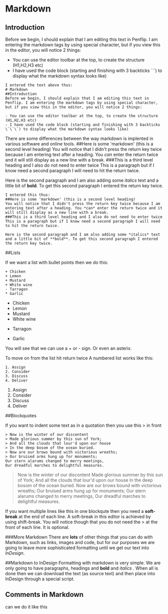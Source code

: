 # Markdown
## Introduction
Before we begin, I should explain that I am editing this text in Penflip. I am entering the markdown tags by using special character, but if you view this in the editor, you will notice 2 things:

- You can use the editor toolbar at the top, to create the structure (H1,H2,H3 etc)
- I have used the code block (starting and finishing with 3 backticks \`\`\`) to display what the markdown syntax looks like)

```
I entered the text above thus:
# Markdown
##Introduction
Before we begin, I should explain that I am editing this text in Penflip. I am entering the markdown tags by using special character, but if you view this in the editor, you will notice 2 things:

- You can use the editor toolbar at the top, to create the structure (H1,H2,H3 etc)
- I have used the code block (starting and finishing with 3 backticks \`\`\`) to display what the markdown syntax looks like)
```
There are some differences between the way markdown is implented in various software and online tools.
##Here is some 'markdown' (this is a second level heading)
You will notice that I didn't press the return key twice because I am entering text after a heading. You *can* enter the return twice and it will still display as a new line with a break.
###This is a third level heading and I also do not need to enter twice
This is a paragraph but if I know need a second paragraph I will need to hit the return twice.

Here is the second paragraph and I am also adding some *italics* text and a little bit of **bold**. To get this second paragraph I entered the return key twice.

```
I entered this thus:
##Here is some 'markdown' (this is a second level heading)
You will notice that I didn't press the return key twice because I am entering text after a heading. You *can* enter the return twice and it will still display as a new line with a break.
###This is a third level heading and I also do not need to enter twice
This is a paragraph but if I know need a second paragraph I will need to hit the return twice.

Here is the second paragraph and I am also adding some *italics* text and a little bit of **bold**. To get this second paragraph I entered the return key twice.
```
##Lists

If we want a list with bullet points then we do this:

```
+ Chicken
+ Lemon
+ Mustard
+ White wine
- Tarragon
* Garlic
```

+ Chicken
+ Lemon
+ Mustard
+ White wine
- Tarragon
* Garlic

You will see that we can use a + or - sign. Or even an asterix.

To move on from the list hit return twice
A numbered list works like this:

```
1. Assign
2. Consider
3. Discuss
4. Deliver

```

1. Assign
2. Consider
3. Discuss
4. Deliver

##Blockquotes

If you want to indent some text as in a quotation then you use this > in front

```
> Now is the winter of our discontent
> Made glorious summer by this sun of York;
> And all the clouds that lour'd upon our house
> In the deep bosom of the ocean buried.
> Now are our brows bound with victorious wreaths;
> Our bruised arms hung up for monuments;
Our stern alarums changed to merry meetings,
Our dreadful marches to delightful measures.
```

> Now is the winter of our discontent
> Made glorious summer by this sun of York;
> And all the clouds that lour'd upon our house
> In the deep bosom of the ocean buried.
> Now are our brows bound with victorious wreaths;
> Our bruised arms hung up for monuments;
Our stern alarums changed to merry meetings,
Our dreadful marches to delightful measures.

If you want multiple lines like this in one blockqute then you need a **soft-break** at the end of each line. A soft-break in this editor is achieved by using shift-break. You will notice though that you do not need the > at the front of each line. It is optional.

###More Markdown
There are **lots** of other things that you can do with Markdown, such as links, images and code, but for our purposes we are going to leave more sophisticated formatting until we get our text into _InDesign_.

##Markdown to InDesign
Formatting with markdown is very simple. We are only going to have paragraphs, headings and **bold** and _italics_ . When all is done then we can download the text (as source text) and then place into InDesign through a special script.

## Comments in Markdown
can we do it like this
<!--shall I consider this as a comment?-->

